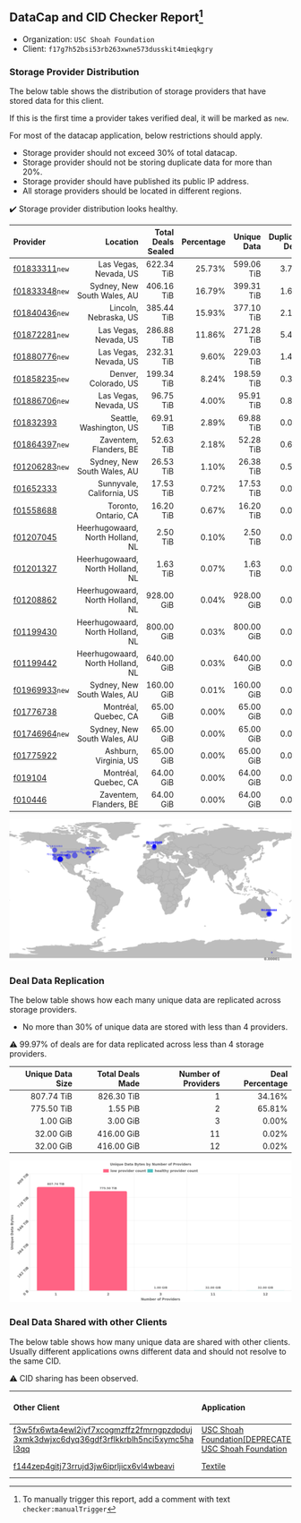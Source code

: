 ## DataCap and CID Checker Report[^1]
 - Organization: `USC Shoah Foundation`
 - Client: `f17g7h52bsi53rb263xwne573dusskit4mieqkgry`
### Storage Provider Distribution
The below table shows the distribution of storage providers that have stored data for this client.

If this is the first time a provider takes verified deal, it will be marked as `new`.

For most of the datacap application, below restrictions should apply.
 - Storage provider should not exceed 30% of total datacap.
 - Storage provider should not be storing duplicate data for more than 20%.
 - Storage provider should have published its public IP address.
 - All storage providers should be located in different regions.

✔️ Storage provider distribution looks healthy.

| Provider                                                    |                         Location | Total Deals Sealed | Percentage | Unique Data | Duplicate Deals |
| :---------------------------------------------------------- | -------------------------------: | -----------------: | ---------: | ----------: | --------------: |
| [f01833311](https://filfox.info/en/address/f01833311)`new`  |            Las Vegas, Nevada, US |         622.34 TiB |     25.73% |  599.06 TiB |           3.74% |
| [f01833348](https://filfox.info/en/address/f01833348)`new`  |      Sydney, New South Wales, AU |         406.16 TiB |     16.79% |  399.31 TiB |           1.69% |
| [f01840436](https://filfox.info/en/address/f01840436)`new`  |            Lincoln, Nebraska, US |         385.44 TiB |     15.93% |  377.10 TiB |           2.16% |
| [f01872281](https://filfox.info/en/address/f01872281)`new`  |            Las Vegas, Nevada, US |         286.88 TiB |     11.86% |  271.28 TiB |           5.44% |
| [f01880776](https://filfox.info/en/address/f01880776)`new`  |            Las Vegas, Nevada, US |         232.31 TiB |      9.60% |  229.03 TiB |           1.41% |
| [f01858235](https://filfox.info/en/address/f01858235)`new`  |             Denver, Colorado, US |         199.34 TiB |      8.24% |  198.59 TiB |           0.38% |
| [f01886706](https://filfox.info/en/address/f01886706)`new`  |            Las Vegas, Nevada, US |          96.75 TiB |      4.00% |   95.91 TiB |           0.87% |
| [f01832393](https://filfox.info/en/address/f01832393)       |          Seattle, Washington, US |          69.91 TiB |      2.89% |   69.88 TiB |           0.04% |
| [f01864397](https://filfox.info/en/address/f01864397)`new`  |           Zaventem, Flanders, BE |          52.63 TiB |      2.18% |   52.28 TiB |           0.65% |
| [f01206283](https://filfox.info/en/address/f01206283)`new`  |      Sydney, New South Wales, AU |          26.53 TiB |      1.10% |   26.38 TiB |           0.59% |
| [f01652333](https://filfox.info/en/address/f01652333)       |        Sunnyvale, California, US |          17.53 TiB |      0.72% |   17.53 TiB |           0.00% |
| [f01558688](https://filfox.info/en/address/f01558688)       |             Toronto, Ontario, CA |          16.20 TiB |      0.67% |   16.20 TiB |           0.00% |
| [f01207045](https://filfox.info/en/address/f01207045)       | Heerhugowaard, North Holland, NL |           2.50 TiB |      0.10% |    2.50 TiB |           0.00% |
| [f01201327](https://filfox.info/en/address/f01201327)       | Heerhugowaard, North Holland, NL |           1.63 TiB |      0.07% |    1.63 TiB |           0.00% |
| [f01208862](https://filfox.info/en/address/f01208862)       | Heerhugowaard, North Holland, NL |         928.00 GiB |      0.04% |  928.00 GiB |           0.00% |
| [f01199430](https://filfox.info/en/address/f01199430)       | Heerhugowaard, North Holland, NL |         800.00 GiB |      0.03% |  800.00 GiB |           0.00% |
| [f01199442](https://filfox.info/en/address/f01199442)       | Heerhugowaard, North Holland, NL |         640.00 GiB |      0.03% |  640.00 GiB |           0.00% |
| [f01969933](https://filfox.info/en/address/f01969933)`new`  |      Sydney, New South Wales, AU |         160.00 GiB |      0.01% |  160.00 GiB |           0.00% |
| [f01776738](https://filfox.info/en/address/f01776738)       |             Montréal, Quebec, CA |          65.00 GiB |      0.00% |   65.00 GiB |           0.00% |
| [f01746964](https://filfox.info/en/address/f01746964)`new`  |      Sydney, New South Wales, AU |          65.00 GiB |      0.00% |   65.00 GiB |           0.00% |
| [f01775922](https://filfox.info/en/address/f01775922)       |            Ashburn, Virginia, US |          65.00 GiB |      0.00% |   65.00 GiB |           0.00% |
| [f019104](https://filfox.info/en/address/f019104)           |             Montréal, Quebec, CA |          64.00 GiB |      0.00% |   64.00 GiB |           0.00% |
| [f010446](https://filfox.info/en/address/f010446)           |           Zaventem, Flanders, BE |          64.00 GiB |      0.00% |   64.00 GiB |           0.00% |

![Provider Distribution](https://raw.githubusercontent.com/data-preservation-programs/filplus-checker-assets/main/filecoin-project/filecoin-plus-large-datasets/issues/53/1671092076608.png)
### Deal Data Replication
The below table shows how each many unique data are replicated across storage providers.
- No more than 30% of unique data are stored with less than 4 providers.

⚠️ 99.97% of deals are for data replicated across less than 4 storage providers.

| Unique Data Size | Total Deals Made | Number of Providers | Deal Percentage |
| ---------------: | ---------------: | ------------------: | --------------: |
|       807.74 TiB |       826.30 TiB |                   1 |          34.16% |
|       775.50 TiB |         1.55 PiB |                   2 |          65.81% |
|         1.00 GiB |         3.00 GiB |                   3 |           0.00% |
|        32.00 GiB |       416.00 GiB |                  11 |           0.02% |
|        32.00 GiB |       416.00 GiB |                  12 |           0.02% |

![Replication Distribution](https://raw.githubusercontent.com/data-preservation-programs/filplus-checker-assets/main/filecoin-project/filecoin-plus-large-datasets/issues/53/1671092077641.png)
### Deal Data Shared with other Clients
The below table shows how many unique data are shared with other clients.
Usually different applications owns different data and should not resolve to the same CID.

⚠️ CID sharing has been observed.

| Other Client                                                                                                                                                                                                              | Application                                                                                                                           | Total Deals Affected | Unique CIDs | Verifier |
| :------------------------------------------------------------------------------------------------------------------------------------------------------------------------------------------------------------------------ | :------------------------------------------------------------------------------------------------------------------------------------ | -------------------: | ----------: | -------: |
| [f3w5fx6wta4ewl2iyf7xcogmzffz2fmrngpzdpduj<br/>3xmk3dwjxc6dyq36gdf3rflkkrblh5nci5xymc5ha<br/>l3qq](https://filfox.info/en/address/f3w5fx6wta4ewl2iyf7xcogmzffz2fmrngpzdpduj3xmk3dwjxc6dyq36gdf3rflkkrblh5nci5xymc5hal3qq) | [USC Shoah Foundation\[DEPRECATED\] USC Shoah Foundation](https://github.com/filecoin-project/filecoin-plus-large-datasets/issues/27) |            41.98 TiB |       1,282 |   LDN 27 |
| [f144zep4gitj73rrujd3jw6iprljicx6vl4wbeavi](https://filfox.info/en/address/f144zep4gitj73rrujd3jw6iprljicx6vl4wbeavi)                                                                                                     | [Textile](https://github.com/filecoin-project/filecoin-plus-large-datasets/issues/61)                                                 |             3.16 TiB |          36 | LDN # 61 |

[^1]: To manually trigger this report, add a comment with text `checker:manualTrigger`
